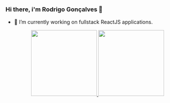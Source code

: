 ### Hi there, i'm Rodrigo Gonçalves 👋

- 🔭 I’m currently working on fullstack ReactJS applications.

<div align="center">
  <a href="https://github.com/rodrigogdev">
  <img height="180em" src="https://github-readme-stats.vercel.app/api?username=rodrigogdev&show_icons=true&theme=dracula&include_all_commits=true&count_private=true"/>
  <img height="180em" src="https://github-readme-stats.vercel.app/api/top-langs/?username=rodrigogdev&layout=compact&langs_count=7&theme=dracula"/>
</div>
